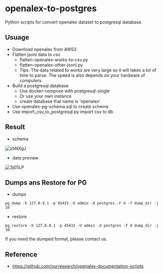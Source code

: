 # openalex-to-postgres

Python scripts for convert openalex dataset to postgresql database.

## Usuage

- Download openalex from AWS3
- Flatten jsonl data to csv
  - flatten-openalex-works-to-csv.py
  - flatten-openalex-other-jsonl.py
  - Tips: The data related to works are very large so it will takes a lot of time to parse. The speed is also depends on your hardware of computers.
- Build a postgresql database
  - Use docker-compose with postgresql-single
  - Or use your own instance
  - create database that name is 'openalex'
- Use openalex-pg-schema.sql to create schema
- Use import_csv_to_postgresql.py import csv to db

## Result

- schema

![zbNXgJ](https://pic.techower.com/uPic/zbNXgJ.png)

- data preview

![3j05LP](https://pic.techower.com/uPic/3j05LP.png)

## Dumps ans Restore for PG

- dumps

```
pg_dump -h 127.0.0.1 -p 45432 -U admin -d postgres -F d -f dump_dir -j 10
```

- restore

```
pg_restore -h 127.0.0.1 -p 45432 -U admin -d postgres -F d dump_dir -j 10
```

If you need the dumped format, please contact us.

## Reference

- https://github.com/ourresearch/openalex-documentation-scripts

